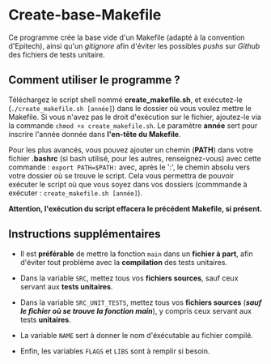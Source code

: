 # Create-base-Makefile

Ce programme crée la base vide d'un Makefile (adapté à la convention d'Epitech), ainsi qu'un _gitignore_ afin d'éviter les possibles _pushs_ sur _Github_ des fichiers de tests unitaire.

## Comment utiliser le programme ?

Téléchargez le script shell nommé **create_makefile.sh**, et exécutez-le (`./create_makefile.sh [année]`) dans le dossier où vous voulez mettre le Makefile. Si vous n'avez pas le droit d'exécution sur le fichier, ajoutez-le via la commande `chmod +x create_makefile.sh`. Le paramètre **année** sert pour inscrire l'année donnée dans **l'en-tête du Makefile**.

Pour les plus avancés, vous pouvez ajouter un chemin (**PATH**) dans votre fichier **.bashrc** (si bash utilisé, pour les autres, renseignez-vous) avec cette commande : `export PATH=$PATH:` avec, après le ':', le chemin absolu vers votre dossier où se trouve le script. Cela vous permettra de pouvoir exécuter le script où que vous soyez dans vos dossiers (commmande à exécuter : `create_makefile.sh [année]`).

**Attention, l'exécution du script effacera le précédent Makefile, si présent.**

## Instructions supplémentaires

- Il est **préférable** de mettre la fonction `main` dans un **fichier à part**, afin d'éviter tout problème avec la **compilation** des tests unitaires.

- Dans la variable `SRC`, mettez tous vos **fichiers sources**, sauf ceux servant aux **tests unitaires**.

- Dans la variable `SRC_UNIT_TESTS`, mettez tous vos **fichiers sources** (**_sauf le fichier où se trouve la fonction main_**), y compris ceux servant aux tests **unitaires**.

- La variable `NAME` sert à donner le nom d'éxécutable au fichier compilé.

- Enfin, les variables `FLAGS` et `LIBS` sont à remplir si besoin.
